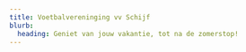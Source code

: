 ```yaml
---
title: Voetbalvereninging vv Schijf
blurb:
  heading: Geniet van jouw vakantie, tot na de zomerstop!
---
```

